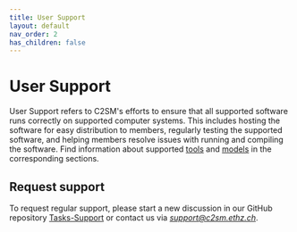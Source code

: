 ```yaml
---
title: User Support
layout: default
nav_order: 2
has_children: false
---
```


# User Support
User Support refers to C2SM's efforts to ensure that all supported software runs correctly on supported computer systems. This includes hosting the software for easy distribution to members, regularly testing the supported software, and helping members resolve issues with running and compiling the software. Find information about supported [tools](https://c2sm.github.io/tools/) and [models](https://c2sm.github.io/models/) in the corresponding sections.

## Request support
To request regular support, please start a new discussion in our GitHub repository [Tasks-Support](https://github.com/C2SM/Tasks-Support#request-regular-support) or contact us via *support@c2sm.ethz.ch*.
